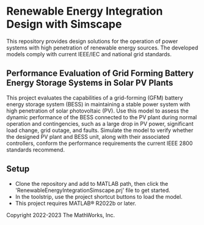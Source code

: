 # **Renewable Energy Integration Design with Simscape**
This repository provides design solutions for the operation of power systems with high penetration of renewable energy sources. The developed models comply with current IEEE/IEC and national grid standards.

## Performance Evaluation of Grid Forming Battery Energy Storage Systems in Solar PV Plants
This project evaluates the capabilities of a grid-forming (GFM) battery energy storage system (BESS) in maintaining a stable power system with high penetration of solar photovoltaic (PV). 
Use this model to assess the dynamic performance of the BESS connected to the PV plant during normal operation and contingencies, such as a large drop in PV power, significant load change, grid outage, and faults. Simulate the model to verify whether the designed PV plant and BESS unit, along with their associated controllers, conform the performance requirements the current IEEE 2800 standards recommend. 

## Setup

- Clone the repository and add to MATLAB path, then click the 'RenewableEnergyIntegrationSimscape.prj' file to get started. 
- In the toolstrip, use the project shortcut buttons to load the model.
- This project requires MATLAB&reg; R2022b or later.

Copyright 2022-2023 The MathWorks, Inc.
